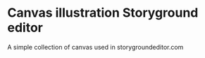 # Canvas illustration Storyground editor

A simple collection of canvas used in storygroundeditor.com
